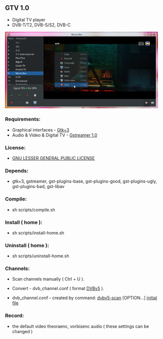 ## GTV 1.0

- Digital TV player
- DVB-T/T2, DVB-S/S2, DVB-C


![alt text](screenshots.png "Preview")


### Requirements:
- Graphical interfaces - [Gtk+3](https://developer.gnome.org/gtk3)
- Audio & Video & Digital TV - [Gstreamer 1.0](https://gstreamer.freedesktop.org)

### License:
- [GNU LESSER GENERAL PUBLIC LICENSE](http://www.gnu.org/licenses/lgpl.html)

### Depends:
- gtk+3, gstreamer, gst-plugins-base, gst-plugins-good, gst-plugins-ugly, gst-plugins-bad, gst-libav

### Compile:
- sh scripts/compile.sh
  
### Install ( home ):
- sh scripts/install-home.sh

### Uninstall ( home ):
- sh scripts/uninstall-home.sh


### Channels:
- Scan channels manually ( Ctrl + U ).
- Convert - dvb_channel.conf ( format [DVBv5](https://www.linuxtv.org/docs/libdvbv5/index.html) ).
	
- dvb_channel.conf - created by command: [dvbv5-scan](https://www.linuxtv.org/downloads/v4l-utils) [OPTION...] [initial file](https://www.linuxtv.org/downloads/dtv-scan-tables)

### Record:
- the default video theoraenc, vorbisenc audio ( these settings can be changed )


